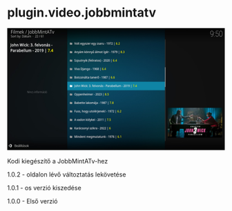 # plugin.video.jobbmintatv
![Logo](resources/screenshots/screenshot-2.jpg)

Kodi kiegészítő a JobbMintATv-hez

1.0.2 - oldalon lévő változtatás lekövetése

1.0.1 - os verzió kiszedése

1.0.0 - Első verzió